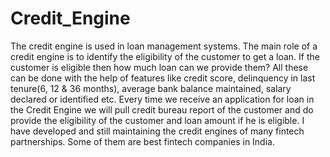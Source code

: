 # Credit_Engine

The credit engine is used in loan management systems. The main role of a credit engine is to identify the eligibility of the customer to get a loan. If the customer is eligible then how much loan can we provide them? All these can be done with the help of features like credit score, delinquency in last tenure(6, 12 & 36 months), average bank balance maintained, salary declared or identified etc. Every time we receive an application for loan in the Credit Engine we will pull credit bureau report of the customer and do provide the eligibility of the customer and loan amount if he is eligible. I have developed and still maintaining the credit engines of many fintech partnerships. Some of them are best fintech companies in India.
